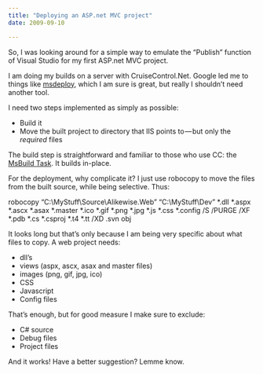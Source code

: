 ```yaml
---
title: "Deploying an ASP.net MVC project"
date: 2009-09-10

---
```


So, I was looking around for a simple way to emulate the “Publish” function of Visual Studio for my first ASP.net MVC project.

I am doing my builds on a server with CruiseControl.Net. Google led me to things like [msdeploy](http://blogs.iis.net/msdeploy/), which I am sure is great, but really I shouldn’t need another tool.

I need two steps implemented as simply as possible:

*   Build it
*   Move the built project to directory that IIS points to — but only the _required_ files

The build step is straightforward and familiar to those who use CC: the [MsBuild Task](http://confluence.public.thoughtworks.org/display/CCNET/MsBuild+Task). It builds in-place.

For the deployment, why complicate it? I just use robocopy to move the files from the built source, while being selective. Thus:

robocopy “C:\MyStuff\Source\Alikewise.Web” “C:\MyStuff\Dev” *.dll *.aspx *.ascx *.asax *.master *.ico *.gif *.png *.jpg *.js *.css *.config /S /PURGE /XF *.pdb *.cs *.csproj *.t4 *.tt /XD .svn obj

It looks long but that’s only because I am being very specific about what files to copy. A web project needs:

*   dll’s
*   views (aspx, ascx, asax and master files)
*   images (png, gif, jpg, ico)
*   CSS
*   Javascript
*   Config files

That’s enough, but for good measure I make sure to exclude:

*   C# source
*   Debug files
*   Project files

And it works! Have a better suggestion? Lemme know.
